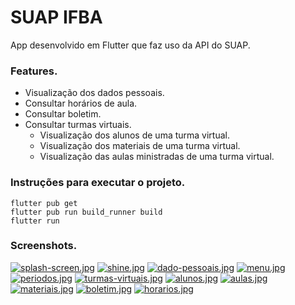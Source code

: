 # SUAP IFBA

App desenvolvido em Flutter que faz uso da API do SUAP.


### Features.
- Visualização dos dados pessoais.
- Consultar horários de aula.
- Consultar boletim.
- Consultar turmas virtuais.
    - Visualização dos alunos de uma turma virtual.
    - Visualização dos materiais de uma turma virtual.
    - Visualização das aulas ministradas de uma turma virtual.

### Instruções para executar o projeto.
```shell
flutter pub get
flutter pub run build_runner build
flutter run
```

### Screenshots.
[![splash-screen.jpg](https://i.postimg.cc/nhqHVPmf/splash-screen.jpg)](https://postimg.cc/LJ6dNvvx) [![shine.jpg](https://i.postimg.cc/HsqYggVt/shine.jpg)](https://postimg.cc/9rB5dsP4)
[![dado-pessoais.jpg](https://i.postimg.cc/wMP63KFg/dado-pessoais.jpg)](https://postimg.cc/8fR8n0q0)
[![menu.jpg](https://i.postimg.cc/dtksp1t1/menu.jpg)](https://postimg.cc/crWG8d3y)
[![periodos.jpg](https://i.postimg.cc/3rbrtphV/periodos.jpg)](https://postimg.cc/xqMSCXc3)
[![turmas-virtuais.jpg](https://i.postimg.cc/g0dGxHyX/turmas-virtuais.jpg)](https://postimg.cc/QF62P5yh)
[![alunos.jpg](https://i.postimg.cc/VNckj8wN/alunos.jpg)](https://postimg.cc/18JSQbfx)
[![aulas.jpg](https://i.postimg.cc/1zc5BjRr/aulas.jpg)](https://postimg.cc/XZqb7xCr)
[![materiais.jpg](https://i.postimg.cc/50s9dQCH/materiais.jpg)](https://postimg.cc/KkghtzQF)
[![boletim.jpg](https://i.postimg.cc/mkhLbZYm/boletim.jpg)](https://postimg.cc/QKGGm3n7)
[![horarios.jpg](https://i.postimg.cc/Jnr725GV/horarios.jpg)](https://postimg.cc/PL7kLZW2)
